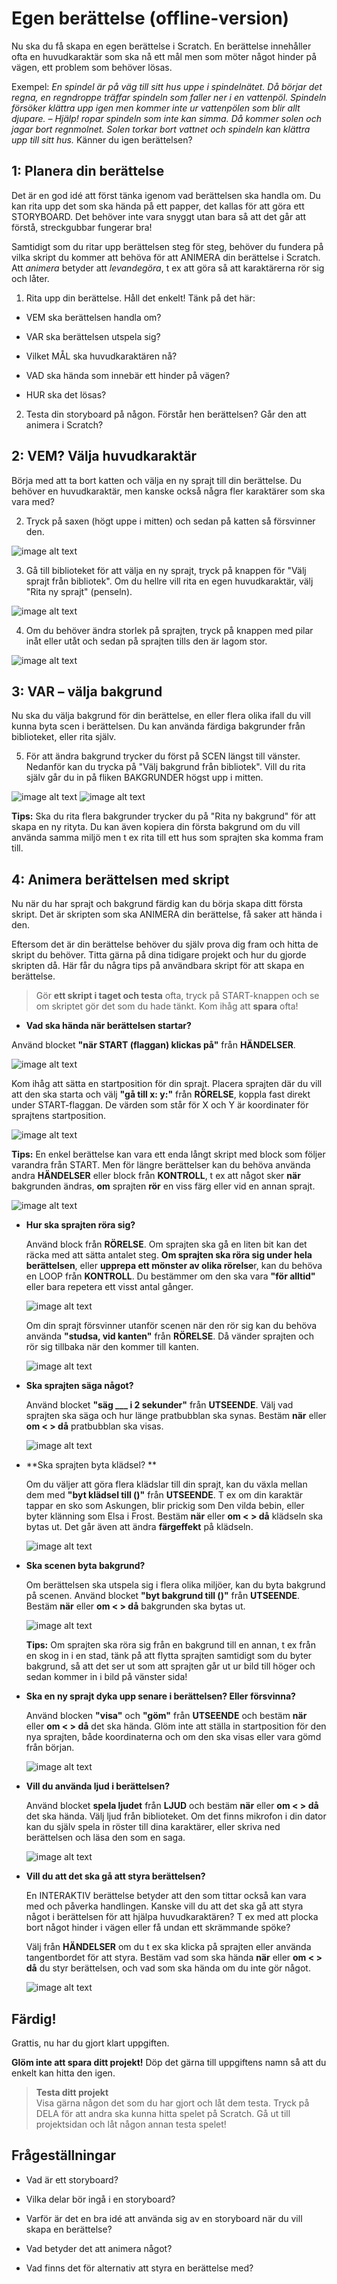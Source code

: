 # Egen berättelse (offline-version)

Nu ska du få skapa en egen berättelse i Scratch. En berättelse innehåller ofta en huvudkaraktär som ska nå ett mål men som möter något hinder på vägen, ett problem som behöver lösas.

Exempel: _En spindel är på väg till sitt hus uppe i spindelnätet. Då börjar det regna, en regndroppe träffar spindeln som faller ner i en vattenpöl. Spindeln försöker klättra upp igen men kommer inte ur vattenpölen som blir allt djupare. – Hjälp! ropar spindeln som inte kan simma. Då kommer solen och jagar bort regnmolnet. Solen torkar bort vattnet och spindeln kan klättra upp till sitt hus._ Känner du igen berättelsen?


## 1: Planera din berättelse

Det är en god idé att först tänka igenom vad berättelsen ska handla om. Du kan rita upp det som ska hända på ett papper, det kallas för att göra ett STORYBOARD. Det behöver inte vara snyggt utan bara så att det går att förstå, streckgubbar fungerar bra!

Samtidigt som du ritar upp berättelsen steg för steg, behöver du fundera på vilka skript du kommer att behöva för att ANIMERA din berättelse i Scratch.  Att _animera_ betyder att _levandegöra_, t ex att göra så att karaktärerna rör sig och låter.

1. Rita upp din berättelse. Håll det enkelt! Tänk på det här:

  * VEM ska berättelsen handla om?

  * VAR ska berättelsen utspela sig?  

  * Vilket MÅL ska huvudkaraktären nå?

  * VAD ska hända som innebär ett hinder på vägen?

  * HUR ska det lösas?

2. Testa din storyboard på någon. Förstår hen berättelsen? Går den att animera i Scratch?


## 2: VEM? Välja huvudkaraktär

Börja med att ta bort katten och välja en ny sprajt till din berättelse. Du behöver en huvudkaraktär, men kanske också några fler karaktärer som ska vara med?

2. Tryck på saxen (högt uppe i mitten) och sedan på katten så försvinner den.

  ![image alt text](image_0.png)

3. Gå till biblioteket för att välja en ny sprajt, tryck på knappen för "Välj sprajt från bibliotek". Om du hellre vill rita en egen huvudkaraktär, välj "Rita ny sprajt" (penseln).

  ![image alt text](image_1.png)

4. Om du behöver ändra storlek på sprajten, tryck på knappen med pilar inåt eller utåt och sedan på sprajten tills den är lagom stor.

  ![image alt text](image_2.png)


## 3: VAR – välja bakgrund

Nu ska du välja bakgrund för din berättelse, en eller flera olika ifall du vill kunna byta scen i berättelsen. Du kan använda färdiga bakgrunder från biblioteket, eller rita själv.  

5. För att ändra bakgrund trycker du först på SCEN längst till vänster.  Nedanför kan du trycka på "Välj bakgrund från bibliotek". Vill du rita själv går du in på fliken BAKGRUNDER högst upp i mitten.

  ![image alt text](image_3.png)	![image alt text](image_4.png)

**Tips:** Ska du rita flera bakgrunder trycker du på "Rita ny bakgrund" för att skapa en ny rityta. Du kan även kopiera din första bakgrund om du vill använda samma miljö men t ex rita till ett hus som sprajten ska komma fram till.


## 4: Animera berättelsen med skript

Nu när du har sprajt och bakgrund färdig kan du börja skapa ditt första skript. Det är skripten som ska ANIMERA din berättelse, få saker att hända i den.

Eftersom det är din berättelse behöver du själv prova dig fram och hitta de skript du behöver. Titta gärna på dina tidigare projekt och hur du gjorde skripten då. Här får du några tips på användbara skript för att skapa en berättelse.

> Gör **ett skript i taget och testa** ofta, tryck på START-knappen och se om skriptet gör det som du hade tänkt. Kom ihåg att **spara** ofta!

* **Vad ska hända när berättelsen startar?**

Använd blocket **"när START (flaggan) klickas på"** från **HÄNDELSER**.

  ![image alt text](image_5.png)

Kom ihåg att sätta en startposition för din sprajt. Placera sprajten där du vill att den ska starta och välj **"gå till x: y:"** från **RÖRELSE**, koppla fast direkt under START-flaggan. De värden som står för X och Y är koordinater för sprajtens startposition.  

  ![image alt text](image_6.png)

**Tips:** En enkel berättelse kan vara ett enda långt skript med block som följer varandra från START. Men för längre berättelser kan du behöva använda andra **HÄNDELSER** eller block från **KONTROLL**, t ex att något sker **när** bakgrunden ändras, **om** sprajten **rör** en viss färg eller vid en annan sprajt.

  ![image alt text](image_7.jpg)

* **Hur ska sprajten röra sig?**

  Använd block från **RÖRELSE**. Om sprajten ska gå en liten bit kan det räcka med att sätta antalet steg. **Om sprajten ska röra sig under hela berättelsen**, eller **upprepa ett mönster av olika rörelse**r, kan du behöva en LOOP från **KONTROLL**.  Du bestämmer om den ska vara **"för alltid"** eller bara repetera ett visst antal gånger.

  ![image alt text](image_10.png)

  Om din sprajt försvinner utanför scenen när den rör sig kan du behöva använda **"studsa, vid kanten"** från **RÖRELSE**. Då vänder sprajten och rör sig tillbaka när den kommer till kanten.

  ![image alt text](image_11.jpg)

* **Ska sprajten säga något?**

  Använd blocket **"säg ___ i 2 sekunder"** från **UTSEENDE**. Välj vad sprajten ska säga och hur länge pratbubblan ska synas. Bestäm **när** eller **om < > då** pratbubblan ska visas.

  ![image alt text](image_12.jpg)

* **Ska sprajten byta klädsel? **

  Om du väljer att göra flera klädslar till din sprajt, kan du växla mellan dem med **"byt klädsel till ()"** från **UTSEENDE**. T ex om din karaktär tappar en sko som Askungen, blir prickig som Den vilda bebin, eller byter klänning som Elsa i Frost. Bestäm **när** eller **om < > då** klädseln ska bytas ut. Det går även att ändra **färgeffekt** på klädseln.

  ![image alt text](image_13.jpg)

* **Ska scenen byta bakgrund?**

  Om berättelsen ska utspela sig i flera olika miljöer, kan du byta bakgrund på scenen. Använd blocket **"byt bakgrund till ()"** från **UTSEENDE**. Bestäm **när** eller **om < > då** bakgrunden ska bytas ut.

  ![image alt text](image_14.jpg)

  **Tips:** Om sprajten ska röra sig från en bakgrund till en annan, t ex från en skog in i en stad, tänk på att flytta sprajten samtidigt som du byter bakgrund, så att det ser ut som att sprajten går ut ur bild till höger och sedan kommer in i bild på vänster sida!

* **Ska en ny sprajt dyka upp senare i berättelsen? Eller försvinna?**

  Använd blocken **"visa"** och **"göm"** från **UTSEENDE** och bestäm **när** eller **om < > då** det ska hända. Glöm inte att ställa in startposition för den nya sprajten, både koordinaterna och om den ska visas eller vara gömd från början.

  ![image alt text](image_15.jpg)

* **Vill du använda ljud i berättelsen?**

  Använd blocket **spela ljudet** från **LJUD** och bestäm **när** eller **om < > då** det ska hända. Välj ljud från biblioteket. Om det finns mikrofon i din dator kan du själv spela in röster till dina karaktärer, eller skriva ned berättelsen och läsa den som en saga.  

  ![image alt text](image_17.jpg)

* **Vill du att det ska gå att styra berättelsen?**

  En INTERAKTIV berättelse betyder att den som tittar också kan vara med och påverka handlingen. Kanske vill du att det ska gå att styra något i berättelsen för att hjälpa huvudkaraktären? T ex med att plocka bort något hinder i vägen eller få undan ett skrämmande spöke?  

  Välj från **HÄNDELSER** om du t ex ska klicka på sprajten eller använda tangentbordet för att styra. Bestäm vad som ska hända **när** eller **om < > då** du styr berättelsen, och vad som ska hända om du inte gör något.

  ![image alt text](image_18.jpg)


## Färdig!
Grattis, nu har du gjort klart uppgiften.

**Glöm inte att spara ditt projekt!** Döp det gärna till uppgiftens namn så att du enkelt kan hitta den igen.

> **Testa ditt projekt**  
Visa gärna någon det som du har gjort och låt dem testa. Tryck på DELA för att andra ska kunna hitta spelet på Scratch. Gå ut till projektsidan och låt någon annan testa spelet!

## Frågeställningar

* Vad är ett storyboard?

* Vilka delar bör ingå i en storyboard?

* Varför är det en bra idé att använda sig av en storyboard när du vill skapa en berättelse?

* Vad betyder det att animera något?

* Vad finns det för alternativ att styra en berättelse med?

